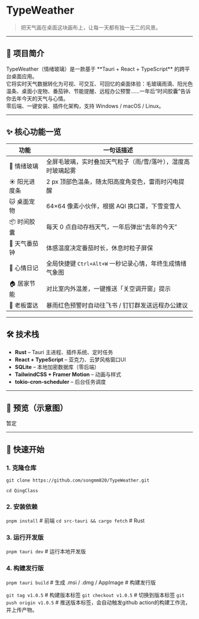 <!-- 文件名：README.md -->
#  TypeWeather

> 把天气画在桌面这块画布上，让每一天都有独一无二的风景。

---

## 🚀 项目简介
<p>
TypeWeather（情绪玻璃）是一款基于 **Tauri + React + TypeScript** 的跨平台桌面应用。<br/>
它将实时天气数据转化为可视、可交互、可回忆的桌面体验：毛玻璃雨滴、阳光色温条、桌面小宠物、番茄钟、节能提醒、远程办公预警……一年后“时间胶囊”告诉你去年今天的天气与心情。<br/>
零后端、一键安装、插件化架构，支持 Windows / macOS / Linux。
</p>

---

## ✨ 核心功能一览
| 功能 | 一句话描述 |
|---|---|
| 💢 情绪玻璃 | 全屏毛玻璃，实时叠加天气粒子（雨/雪/落叶），湿度高时玻璃起雾 |
| ☀️ 阳光进度条 | 2 px 顶部色温条，随太阳高度角变色，雷雨时闪电提醒 |
| 🐱 桌面宠物 | 64×64 像素小伙伴，根据 AQI 换口罩，下雪变雪人 |
| 📦 时间胶囊 | 每天 0 点自动存档天气，一年后弹出“去年的今天” |
| 🍅 天气番茄钟 | 体感温度决定番茄时长，休息时粒子屏保 |
| 📝 心情日记 | 全局快捷键 `Ctrl+Alt+W` 一秒记录心情，年终生成情绪气象图 |
| 🏠 居家节能 | 对比室内外温差，一键推送「关空调开窗」提示 |
| 🚨 老板雷达 | 暴雨红色预警时自动往飞书 / 钉钉群发送远程办公建议 |

---

## 🛠️ 技术栈
- **Rust** – Tauri 主进程、插件系统、定时任务  
- **React + TypeScript** – 亚克力、云梦风格窗口UI  
- **SQLite** – 本地加密数据库（零后端）  
- **TailwindCSS + Framer Motion** – 动画与样式  
- **tokio-cron-scheduler** – 后台任务调度  

---

## 📸 预览（示意图）
暂定


---

## 🚦 快速开始

### 1. 克隆仓库
`git clone https://github.com/songmm820/TypeWeather.git`

`cd QingClass`

### 2. 安装依赖
`pnpm install`                 # 前端
`cd src-tauri && cargo fetch`   # Rust

### 3. 运行开发版
`pnpm tauri dev`      # 运行本地开发版

### 4. 构建发行版
`pnpm tauri build`       # 生成 .msi / .dmg / AppImage   # 构建发行版

`git tag v1.0.5`    # 构建版本标签
`git checkout v1.0.5` # 切换到版本标签
`git push origin v1.0.5`    # 推送版本标签，会自动触发github action的构建工作流，并上传产物。
